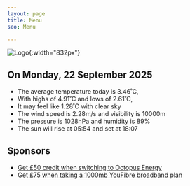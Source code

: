 ```yaml
---
layout: page
title: Menu
seo: Menu

---
```


![Logo](/images/logo.jpg){:width="832px"}

<!-- weather_marker starts -->
## On Monday, 22 September 2025

- The average temperature today is 3.46˚C,
- With highs of 4.91˚C and lows of 2.61˚C,
- It may feel like 1.28˚C with clear sky
- The wind speed is 2.28m/s and visibility is 10000m
- The pressure is 1028hPa and humidity is 89%
- The sun will rise at 05:54 and set at 18:07

<!-- weather_marker ends -->

## Sponsors

- [Get £50 credit when switching to Octopus Energy](https://bit.ly/3oD1nnS)
- [Get £75 when taking a 1000mb YouFibre broadband plan](https://aklam.io/91zWhU?)
